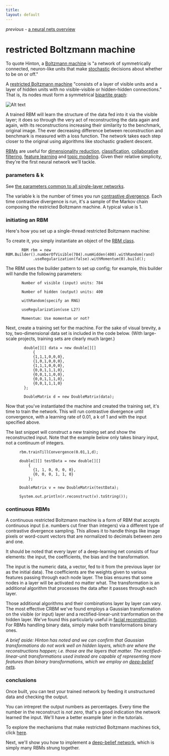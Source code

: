 ```yaml
---
title: 
layout: default
---
```


*previous* - [a neural nets overview](../index.html)
# restricted Boltzmann machine

To quote Hinton, a [Boltzmann machine](http://www.scholarpedia.org/article/Boltzmann_machine) is "a network of symmetrically connected, neuron-like units that make [stochastic](http://www.merriam-webster.com/dictionary/stochastic) decisions about whether to be on or off." 

A [restricted Boltzmann machine](http://www.scholarpedia.org/article/Boltzmann_machine#Restricted_Boltzmann_machines) "consists of a layer of visible units and a layer of hidden units with no visible-visible or hidden-hidden connections." That is, its nodes must form a symmetrical [bipartite graph](https://en.wikipedia.org/wiki/Bipartite_graph): 

![Alt text](../img/bipartite_graph.png)

A trained RBM will learn the structure of the data fed into it via the visible layer; it does so through the very act of reconstructing the data again and again, with its reconstructions increasing their similarity to the benchmark, original image. The ever decreasing difference between reconstruction and benchmark is measured with a loss function. The network takes each step closer to the original using algorithms like stochastic gradient descent. 

[RBMs](../glossary.html#restrictedboltzmannmachine) are useful for [dimensionality reduction](https://en.wikipedia.org/wiki/Dimensionality_reduction), [classification](https://en.wikipedia.org/wiki/Statistical_classification), [collaborative filtering](https://en.wikipedia.org/wiki/Collaborative_filtering), [feature learning](https://en.wikipedia.org/wiki/Feature_learning) and [topic modeling](https://en.wikipedia.org/wiki/Topic_model). Given their relative simplicity, they're the first neural network we'll tackle.

### parameters & k

See [the parameters common to all single-layer networks](../singlelayernetwork.html).

The variable k is the number of times you run [contrastive divergence](../glossary.html#contrastivedivergence). Each time contrastive divergence is run, it's a sample of the Markov chain composing the restricted Boltzmann machine. A typical value is 1.

### initiating an RBM

Here's how you set up a single-thread restricted Boltzmann machine: 

To create it, you simply instantiate an object of the [RBM class](../doc/org/deeplearning4j/rbm/RBM.html).

		   RBM rbm = new RBM.Builder().numberOfVisible(784).numHidden(400).withRandom(rand)
				.useRegularization(false).withMomentum(0).build();

The RBM uses the builder pattern to set up config; for example, this builder will handle the following parameters:

           Number of visible (input) units: 784

           Number of hidden (output) units: 400 

           withRandom(specify an RNG)

           useRegularization(use L2?)

           Momentum: Use momentum or not?

Next, create a training set for the machine. For the sake of visual brevity, a toy, two-dimensional data set is included in the code below. (With large-scale projects, training sets are clearly much larger.)

            double[][] data = new double[][]
				{
				{1,1,1,0,0,0},
				{1,0,1,0,0,0},
				{1,1,1,0,0,0},
				{0,0,1,1,1,0},
				{0,0,1,1,0,0},
				{0,0,1,1,1,0},
				{0,0,1,1,1,0}
			};

		    DoubleMatrix d = new DoubleMatrix(data);

Now that you've instantiated the machine and created the training set, it's time to train the network. This will run contrastive divergence until convergence, with a learning rate of 0.01, a k of 1 and with the input specified above. 

The last snippet will construct a new training set and show the reconstructed input. Note that the example below only takes binary input, not a continuum of integers.

		  rbm.trainTillConvergence(0.01,1,d);
		
          double[][] testData = new double[][]
			  {
			    {1, 1, 0, 0, 0, 0},
				{0, 0, 0, 1, 1, 0}
			  };

		  DoubleMatrix v = new DoubleMatrix(testData);	

          System.out.println(r.reconstruct(v).toString());

### continuous RBMs

A continuous restricted Boltzmann machine is a form of RBM that accepts continuous input (i.e. numbers cut finer than integers) via a different type of contrastive divergence sampling. This allows it to handle things like image pixels or word-count vectors that are normalized to decimals between zero and one.

It should be noted that every layer of a deep-learning net consists of four elements: the input, the coefficients, the bias and the transformation. 

The input is the numeric data, a vector, fed to it from the previous layer (or as the initial data). The coefficients are the weights given to various features passing through each node layer. The bias ensures that some nodes in a layer will be activated no matter what. The transformation is an additional algorithm that processes the data after it passes through each layer. 

Those additional algorithms and their combinations layer by layer can vary. The most effective CRBM we've found employs a Gaussian transformation on the visible (or input) layer and a rectified-linear-unit tranformation on the hidden layer. We've found this particularly useful in [facial reconstruction](../facial-reconstruction-tutorial.html). For RBMs handling binary data, simply make both transformations binary ones. 

*A brief aside: Hinton has noted and we can confirm that Gaussian transformations do not work well on hidden layers, which are where the reconstructions happen; i.e. those are the layers that matter. The rectified-linear-unit transformations used instead are capable of representing more features than binary transformations, which we employ on [deep-belief nets](../deepbeliefnetwork.html).*

### conclusions

Once built, you can test your trained network by feeding it unstructured data and checking the output.

You can intrepret the output numbers as percentages. Every time the number in the reconstruct is *not zero*, that's a good indication the network learned the input. We'll have a better example later in the tutorials. 

To explore the mechanisms that make restricted Boltzmann machines tick, click [here](../understandingRBMs.html).

Next, we'll show you how to implement a [deep-belief network](../deepbeliefnetwork.html), which is simply many RBMs strung together.